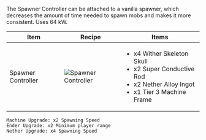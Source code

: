 The Spawner Controller can be attached to a vanilla spawner, which decreases the amount of time needed to spawn mobs and makes it more consistent. Uses 64 kW.

| Item | Recipe | Items |
|------|--------|-------|
| Spawner Controller | ![Spawner Controller](https://cdn.discordapp.com/attachments/739536694398812230/879555858432933928/spawner_controller.png) | <ul><li>x4 Wither Skeleton Skull</li><li>x2 Super Conductive Rod</li><li>x2 Nether Alloy Ingot</li><li>x1 Tier 3 Machine Frame</li></ul> |

```
Machine Upgrade: x2 Spawning Speed
Ender Upgrade: x2 Minimum player range
Nether Upgrade: x4 Spawning Speed
```
